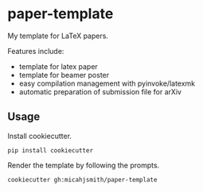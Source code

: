 # paper-template

My template for LaTeX papers.

Features include:
- template for latex paper
- template for beamer poster
- easy compilation management with pyinvoke/latexmk
- automatic preparation of submission file for arXiv

## Usage

Install cookiecutter.

```
pip install cookiecutter
```

Render the template by following the prompts.

```
cookiecutter gh:micahjsmith/paper-template
```

